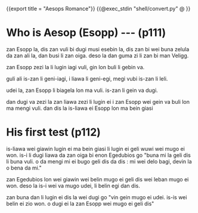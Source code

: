 {{export title = "Aesops Romance"}}
{{@exec_stdin "shell/convert.py" @ }}

# Who is Aesop (Esopp) --- (p111)

zan Esopp la, dis zan vuli bi dugi musi esebin la, dis zan bi wei buna zelula da zan ali la, dan busi li zan oiga. deso la dan guma zi li zan bi man Veligg.

zan Esopp zezi la li lugin iagi vuli, gin lon buli li gebin va. 

guli ali is-zan li geni-iagi, i liawa li geni-egi, megi vubi is-zan li leli.

udei la, zan Esopp li biagela lon ma vuli. is-zan li gein va dugi.

dan dugi va zezi la zan liawa zezi li lugin ei i zan Esopp wei gein va buli lon ma mengi vuli. dan dis la is-liawa ei Esopp lon ma bein giasi

# His first test (p112)

is-liawa wei giawin lugin ei ma bein giasi li lugin ei geli wuwi wei mugo ei won. is-i li dugi liawa da zan oiga bi enon Egedubios go "buna mi la geli dis li buna vuli. o da mengi mi ei bugo geli dis da dis : mi wei delo bagi, devin la o bena da mi."

zan Egedubios lon wei giawin wei belin mugo ei geli dis wei leban mugo ei won. deso la is-i wei va mugo udei, li belin egi dan dis.

zan buna dan li lugin ei dis la wei dugi go "vin gein mugo ei udei. is-is wei belin ei zio won. o dugi ei la zan Esopp wei mugo ei geli dis"


